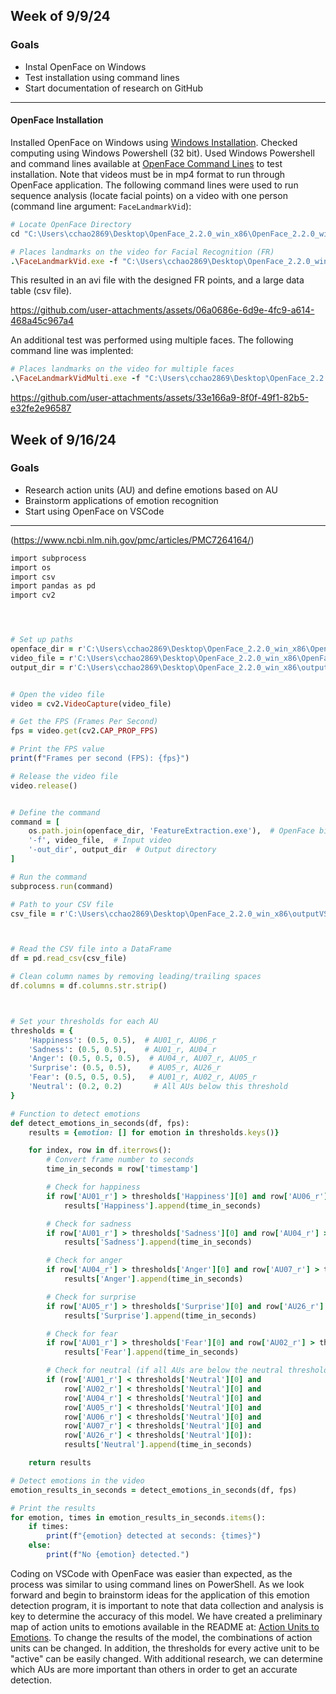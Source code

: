 
## Week of 9/9/24
### Goals
- Instal OpenFace on Windows
- Test installation using command lines
- Start documentation of research on GitHub
-----
#### OpenFace Installation
Installed OpenFace on Windows using [Windows Installation](https://github.com/TadasBaltrusaitis/OpenFace/wiki/Windows-Installation). Checked computing using Windows Powershell (32 bit). Used Windows Powershell and command lines available at [OpenFace Command Lines](https://github.com/TadasBaltrusaitis/OpenFace/wiki/Command-line-arguments) to test installation.
Note that videos must be in mp4 format to run through OpenFace application. The following command lines were used to run sequence analysis (locate facial points) on a video with one person (command line argument: ```FaceLandmarkVid```): 

``` ruby
# Locate OpenFace Directory
cd "C:\Users\cchao2869\Desktop\OpenFace_2.2.0_win_x86\OpenFace_2.2.0_win_x86"

# Places landmarks on the video for Facial Recognition (FR) 
.\FaceLandmarkVid.exe -f "C:\Users\cchao2869\Desktop\OpenFace_2.2.0_win_x86\OpenFace_2.2.0_win_x86\example_video.mp4" -out_dir "C:\Users\cchao2869\Desktop\OpenFace_2.2.0_win_x86\output"

```

This resulted in an avi file with the designed FR points, and a large data table (csv file). 

https://github.com/user-attachments/assets/06a0686e-6d9e-4fc9-a614-468a45c967a4

An additional test was performed using multiple faces. The following command line was implented: 

```ruby
# Places landmarks on the video for multiple faces
.\FaceLandmarkVidMulti.exe -f "C:\Users\cchao2869\Desktop\OpenFace_2.2.0_win_x86\OpenFace_2.2.0_win_x86\example_video3.mp4" -out_dir "C:\Users\cchao2869\Desktop\OpenFace_2.2.0_win_x86\output"
```

https://github.com/user-attachments/assets/33e166a9-8f0f-49f1-82b5-e32fe2e96587


## Week of 9/16/24
### Goals
- Research action units (AU) and define emotions based on AU
- Brainstorm applications of emotion recognition
- Start using OpenFace on VSCode
-----

(https://www.ncbi.nlm.nih.gov/pmc/articles/PMC7264164/)


``` ruby
import subprocess
import os
import csv
import pandas as pd
import cv2




# Set up paths
openface_dir = r'C:\Users\cchao2869\Desktop\OpenFace_2.2.0_win_x86\OpenFace_2.2.0_win_x86'  # Update this path
video_file = r'C:\Users\cchao2869\Desktop\OpenFace_2.2.0_win_x86\OpenFace_2.2.0_win_x86\example_video4.mp4'
output_dir = r'C:\Users\cchao2869\Desktop\OpenFace_2.2.0_win_x86\outputVS'


# Open the video file
video = cv2.VideoCapture(video_file)

# Get the FPS (Frames Per Second)
fps = video.get(cv2.CAP_PROP_FPS)

# Print the FPS value
print(f"Frames per second (FPS): {fps}")

# Release the video file
video.release()


# Define the command
command = [
    os.path.join(openface_dir, 'FeatureExtraction.exe'),  # OpenFace binary
    '-f', video_file,  # Input video
    '-out_dir', output_dir  # Output directory
]

# Run the command
subprocess.run(command)

# Path to your CSV file
csv_file = r'C:\Users\cchao2869\Desktop\OpenFace_2.2.0_win_x86\outputVS\example_video4.csv'



# Read the CSV file into a DataFrame
df = pd.read_csv(csv_file)

# Clean column names by removing leading/trailing spaces
df.columns = df.columns.str.strip()



# Set your thresholds for each AU
thresholds = {
    'Happiness': (0.5, 0.5),  # AU01_r, AU06_r
    'Sadness': (0.5, 0.5),    # AU01_r, AU04_r
    'Anger': (0.5, 0.5, 0.5),  # AU04_r, AU07_r, AU05_r
    'Surprise': (0.5, 0.5),    # AU05_r, AU26_r
    'Fear': (0.5, 0.5, 0.5),   # AU01_r, AU02_r, AU05_r
    'Neutral': (0.2, 0.2)       # All AUs below this threshold
}

# Function to detect emotions
def detect_emotions_in_seconds(df, fps):
    results = {emotion: [] for emotion in thresholds.keys()}

    for index, row in df.iterrows():
        # Convert frame number to seconds 
        time_in_seconds = row['timestamp']

        # Check for happiness
        if row['AU01_r'] > thresholds['Happiness'][0] and row['AU06_r'] > thresholds['Happiness'][1]:
            results['Happiness'].append(time_in_seconds)

        # Check for sadness
        if row['AU01_r'] > thresholds['Sadness'][0] and row['AU04_r'] > thresholds['Sadness'][1]:
            results['Sadness'].append(time_in_seconds)

        # Check for anger
        if row['AU04_r'] > thresholds['Anger'][0] and row['AU07_r'] > thresholds['Anger'][1] and row['AU05_r'] > thresholds['Anger'][2]:
            results['Anger'].append(time_in_seconds)

        # Check for surprise
        if row['AU05_r'] > thresholds['Surprise'][0] and row['AU26_r'] > thresholds['Surprise'][1]:
            results['Surprise'].append(time_in_seconds)

        # Check for fear
        if row['AU01_r'] > thresholds['Fear'][0] and row['AU02_r'] > thresholds['Fear'][1] and row['AU05_r'] > thresholds['Fear'][2]:
            results['Fear'].append(time_in_seconds)

        # Check for neutral (if all AUs are below the neutral threshold)
        if (row['AU01_r'] < thresholds['Neutral'][0] and
            row['AU02_r'] < thresholds['Neutral'][0] and
            row['AU04_r'] < thresholds['Neutral'][0] and
            row['AU05_r'] < thresholds['Neutral'][0] and
            row['AU06_r'] < thresholds['Neutral'][0] and
            row['AU07_r'] < thresholds['Neutral'][0] and
            row['AU26_r'] < thresholds['Neutral'][0]):
            results['Neutral'].append(time_in_seconds)

    return results

# Detect emotions in the video
emotion_results_in_seconds = detect_emotions_in_seconds(df, fps)

# Print the results
for emotion, times in emotion_results_in_seconds.items():
    if times:
        print(f"{emotion} detected at seconds: {times}")
    else:
        print(f"No {emotion} detected.")
```

Coding on VSCode with OpenFace was easier than expected, as the process was similar to using command lines on PowerShell. As we look forward and begin to brainstorm ideas for the application of this emotion detection program, it is important to note that data collection and analysis is key to determine the accuracy of this model. We have created a preliminary map of action units to emotions available in the README at: [Action Units to Emotions](https://github.com/Jpark27614/Emotion-Detection-Program/blob/main/README.md#action-unit-combinations-and-emotions).  To change the results of the model, the combinations of action units can be changed. In addition, the thresholds for every active unit to be "active" can be easily changed. With additional research, we can determine which AUs are more important than others in order to get an accurate detection. 
